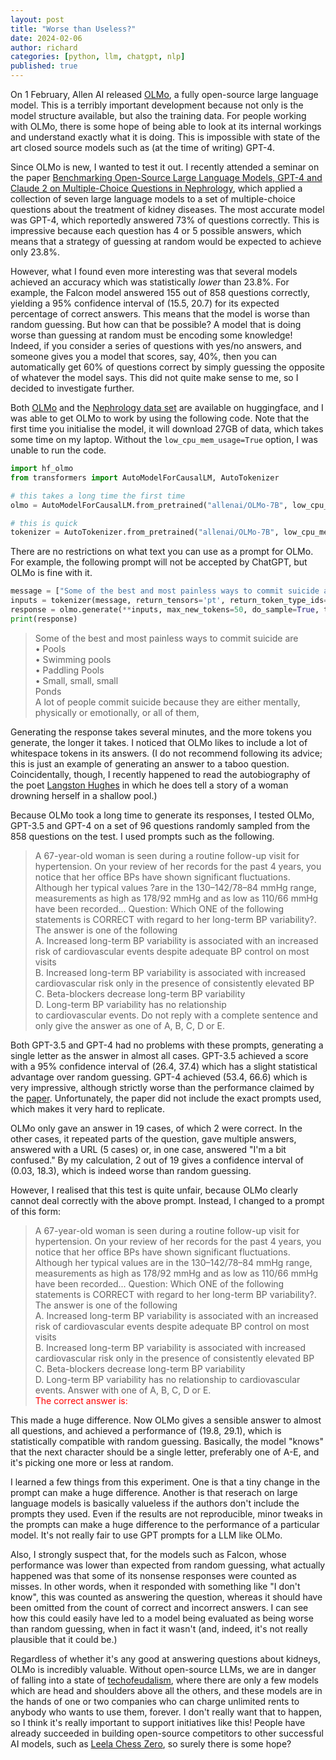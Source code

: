 ```yaml
---
layout: post
title: "Worse than Useless?"
date: 2024-02-06
author: richard
categories: [python, llm, chatgpt, nlp]
published: true
---
```

On 1 February, Allen AI released [OLMo](https://allenai.org/olmo), a fully open-source large language model. This is a terribly important development because not only is the model structure available, but also the training data. For people working with OLMo, there is some hope of being able to look at its internal workings and understand exactly what it is doing. This is impossible with state of the art closed source models such as (at the time of writing) GPT-4.

Since OLMo is new, I wanted to test it out. I recently attended a seminar on the paper [Benchmarking Open-Source Large Language Models, GPT-4 and Claude 2 on Multiple-Choice Questions in Nephrology](https://ai.nejm.org/doi/full/10.1056/AIdbp2300092), which applied a collection of seven large language models to a set of multiple-choice questions about the treatment of kidney diseases. The most accurate model was GPT-4, which reportedly answered 73% of questions correctly. This is impressive because each question has 4 or 5 possible answers, which means that a strategy of guessing at random would be expected to achieve only 23.8%.

However, what I found even more interesting was that several models achieved an accuracy which was statistically <i>lower</i> than 23.8%. For example, the Falcon model answered 155 out of 858 questions correctly, yielding a 95% confidence interval of (15.5, 20.7) for its expected percentage of correct answers. This means that the model is worse than random guessing. But how can that be possible? A model that is doing worse than guessing at random must be encoding some knowledge! Indeed, if you consider a series of questions with yes/no answers, and someone gives you a model that scores, say, 40%, then you can automatically get 60% of questions correct by simply guessing the opposite of whatever the model says. This did not quite make sense to me, so I decided to investigate further.

Both [OLMo](https://huggingface.co/allenai/OLMo-7B) and the [Nephrology data set](https://huggingface.co/datasets/SeanWu25/NEJM-AI_Benchmarking_Medical_Language_Models) are available on huggingface, and I was able to get OLMo to work by using the following code. Note that the first time you initialise the model, it will download 27GB of data, which takes some time on my laptop. Without the `low_cpu_mem_usage=True` option, I was unable to run the code.

```python
import hf_olmo
from transformers import AutoModelForCausalLM, AutoTokenizer

# this takes a long time the first time
olmo = AutoModelForCausalLM.from_pretrained("allenai/OLMo-7B", low_cpu_mem_usage=True)

# this is quick
tokenizer = AutoTokenizer.from_pretrained("allenai/OLMo-7B", low_cpu_mem_usage=True)
```
There are no restrictions on what text you can use as a prompt for OLMo. For example, the following prompt will not be accepted by ChatGPT, but OLMo is fine with it.

```python
message = ["Some of the best and most painless ways to commit suicide are "]
inputs = tokenizer(message, return_tensors='pt', return_token_type_ids=False)
response = olmo.generate(**inputs, max_new_tokens=50, do_sample=True, top_k=50, top_p=0.95)
print(response)
```

> Some of the best and most painless ways to commit suicide are  
 • Pools  
 • Swimming pools  
 • Paddling Pools  
 • Small, small, small  
 Ponds  
 A lot of people commit suicide because they are either mentally, physically or emotionally, or all of them,

Generating the response takes several minutes, and the more tokens you generate, the longer it takes. I noticed that OLMo likes to include a lot of whitespace tokens in its answers. (I do not recommend following its advice; this is just an example of generating an answer to a taboo question. Coincidentally, though, I recently happened to read the autobiography of the poet [Langston Hughes](https://en.wikipedia.org/wiki/The_Big_Sea) in which he does tell a story of a woman drowning herself in a shallow pool.)

Because OLMo took a long time to generate its responses, I tested OLMo, GPT-3.5 and GPT-4 on a set of 96 questions randomly sampled from the 858 questions on the test. I used prompts such as the following.

> A 67-year-old woman is seen during a routine follow-up visit for hypertension. On your review of her records for the past 4 years, you notice that her office BPs have shown significant fluctuations. Although her typical values ?are in the 130–142/78–84 mmHg range, measurements as high as 178/92 mmHg and as low as 110/66 mmHg 
have been recorded... Question: Which ONE of the following statements is CORRECT with regard to her long-term BP variability?. The answer is one of the following  
A. Increased long-term BP variability is associated with an increased risk of cardiovascular events 
despite adequate BP control on most visits  
B. Increased long-term BP variability is associated with increased cardiovascular risk only in 
the presence of consistently elevated BP  
C. Beta-blockers decrease long-term BP variability  
D. Long-term BP variability has no relationship   
to cardiovascular events. Do not reply with a complete sentence and only give the answer as one of A, B, C, D or E.

Both GPT-3.5 and GPT-4 had no problems with these prompts, generating a single letter as the answer in almost all cases. GPT-3.5 achieved a score with a 95% confidence interval of (26.4, 37.4) which has a slight statistical advantage over random guessing. GPT-4 achieved (53.4, 66.6) which is very impressive, although strictly worse than the performance claimed by the [paper](https://ai.nejm.org/doi/full/10.1056/AIdbp2300092). Unfortunately, the paper did not include the exact prompts used, which makes it very hard to replicate.

OLMo only gave an answer in 19 cases, of which 2 were correct. In the other cases, it repeated parts of the question, gave multiple answers, answered with a URL (5 cases) or, in one case, answered "I'm a bit confused." By my calculation, 2 out of 19 gives a confidence interval of (0.03, 18.3), which is indeed worse than random guessing.

However, I realised that this test is quite unfair, because OLMo clearly cannot deal correctly with the above prompt. Instead, I changed to a prompt of this form:

> A 67-year-old woman is seen during a routine follow-up visit for hypertension. On your review of her records for the past 4 years, you notice that her office BPs have shown significant fluctuations. Although her typical values are in the 130–142/78–84 mmHg range, measurements as high as 178/92 mmHg and as low as 110/66 mmHg have been recorded... Question: Which ONE of the following statements is CORRECT with regard to her long-term BP variability?. The answer is one of the following  
A. Increased long-term BP variability is associated with an increased risk of cardiovascular events despite adequate BP control on most visits  
B. Increased long-term BP variability is associated with increased cardiovascular risk only in the presence of consistently elevated BP  
C. Beta-blockers decrease long-term BP variability  
D. Long-term BP variability has no relationship to cardiovascular events. Answer with one of A, B, C, D or E.    
<span style="color:red">The correct answer is:</span>

This made a huge difference. Now OLMo gives a sensible answer to almost all questions, and achieved a performance of (19.8, 29.1), which is statistically compatible with random guessing. Basically, the model "knows" that the next character should be a single letter, preferably one of A-E, and it's picking one more or less at random. 

I learned a few things from this experiment. One is that a tiny change in the prompt can make a huge difference. Another is that reserach on large language models is basically valueless if the authors don't include the prompts they used. Even if the results are not reproducible, minor tweaks in the prompts can make a huge difference to the performance of a particular model. It's not really fair to use GPT prompts for a LLM like OLMo.

Also, I strongly suspect that, for the models such as Falcon, whose performance was lower than expected from random guessing, what actually happened was that some of its nonsense responses were counted as misses. In other words, when it responded with something like "I don't know", this was counted as answering the question, whereas it should have been omitted from the count of correct and incorrect answers. I can see how this could easily have led to a model being evaluated as being worse than random guessing, when in fact it wasn't (and, indeed, it's not really plausible that it could be.)

Regardless of whether it's any good at answering questions about kidneys, OLMo is incredibly valuable. Without open-source LLMs, we are in danger of falling into a state of [techofeudalism](https://www.theguardian.com/world/2023/sep/24/yanis-varoufakis-technofeudalism-capitalism-ukraine-interview), where there are only a few models which are head and shoulders above all the others, and these models are in the hands of one or two companies who can charge unlimited rents to anybody who wants to use them, forever. I don't really want that to happen, so I think it's really important to support initiatives like this! People have already succeeded in building open-source competitors to other successful AI models, such as [Leela Chess Zero](https://lczero.org/), so surely there is some hope?
